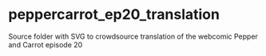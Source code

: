 # peppercarrot_ep20_translation
 Source folder with SVG to crowdsource translation of the webcomic Pepper and Carrot episode 20
